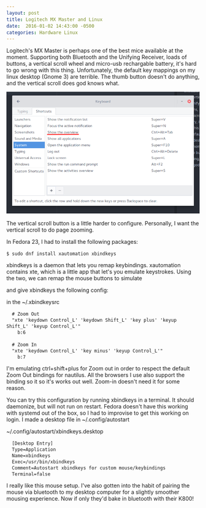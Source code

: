 ```yaml
---
layout: post
title: Logitech MX Master and Linux
date:  2016-01-02 14:43:00 -0500
categories: Hardware Linux
---
```


Logitech's MX Master is perhaps one of the best mice available at the moment. Supporting both Bluetooth and the Unifying Receiver, loads of buttons, a vertical scroll wheel and micro-usb rechargable battery, it's hard to go wrong with this thing. Unfortunately, the default key mappings on my linux desktop (Gnome 3) are terrible. The thumb button doesn't do anything, and the vertical scroll does god knows what.


![Keyboard Setting to Change to get Expose Thumb]( /assets/2016/logitech_thumbbutton.png)

The vertical scroll button is a little harder to configure. Personally, I want the vertical scroll to do page zooming.

In Fedora 23, I had to install the following packages:

```
$ sudo dnf install xautomation xbindkeys
```

xbindkeys is a daemon that lets you remap keybindings. xautomation contains xte, which is a little app that let's you emulate keystrokes. Using the two, we can remap the mouse buttons to simulate

and give xbindkeys the following config:

in the ~/.xbindkeysrc
```
  # Zoom Out
  "xte 'keydown Control_L' 'keydown Shift_L' 'key plus' 'keyup Shift_L' 'keyup Control_L'"
    b:6

  # Zoom In
  "xte 'keydown Control_L' 'key minus' 'keyup Control_L'"
    b:7

```
I'm emulating ctrl+shift+plus for Zoom out in order to respect the default Zoom Out bindings for nautilus. All the browsers I use also support the binding so it so it's works out well. Zoom-in doesn't need it for some reason.  


You can try this configuration by running xbindkeys in a terminal. It should daemonize, but will not run on restart. Fedora doesn't have this working with systemd out of the box, so I had to improvise to get this working on login. I made a desktop file in ~/.config/autostart

~/.config/autostart/xbindkeys.desktop
```
  [Desktop Entry]
  Type=Application
  Name=xbindkeys
  Exec=/usr/bin/xbindkeys
  Comment=Autostart xbindkeys for custom mouse/keybindings
  Terminal=false
```

I really like this mouse setup. I've also gotten into the habit of pairing the mouse via bluetooth to my desktop computer for a slightly smoother mousing experience. Now if only they'd bake in bluetooth with their K800!
